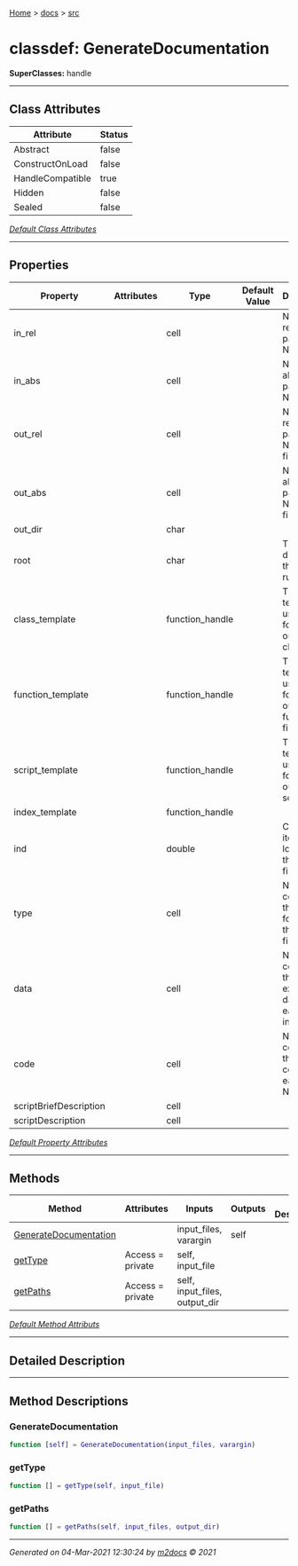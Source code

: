 [Home](../index.md) > [docs](../docs_index.md) > [src](src_index.md)  


# classdef: GenerateDocumentation

**SuperClasses:** handle



 ***

## Class Attributes

<div class="table-wrapper" markdown="block">

| Attribute         | Status   |
| ----------------- | -------- |
| Abstract | false | 
| ConstructOnLoad | false | 
| HandleCompatible | true | 
| Hidden | false | 
| Sealed | false | 


</div>


[*Default Class Attributes*](https://www.mathworks.com/help/matlab/matlab_oop/class-attributes.html)

 ***

## Properties

<div class="table-wrapper" markdown="block">

| Property | Attributes  | Type | Default Value | Description |
| -------- | ----------- | ---- | ------------- | ----------- |
| in_rel |   | cell |  | Nx1 relative paths to all N input files |
| in_abs |   | cell |  | Nx1 absolute paths to all N input files |
| out_rel |   | cell |  | Nx1 relative paths to all N output files |
| out_abs |   | cell |  | Nx1 absolute paths to all N output files |
| out_dir |   | char |  |  |
| root |   | char |  | The root directory this was run from |
| class_template |   | function_handle |  | The template used to format outputs for class files |
| function_template |   | function_handle |  | The template used to format outputs for function files |
| script_template |   | function_handle |  | The template used to format outputs for script files |
| index_template |   | function_handle |  |  |
| ind |   | double |  | Current itertaion for looping through all files |
| type |   | cell |  | Nx1 array containing the types for each of the N input files |
| data |   | cell |  | Nx1 array containing the extracted data from each N input files |
| code |   | cell |  | Nx1 array containing the source code for each of the N input files |
| scriptBriefDescription |   | cell |  |  |
| scriptDescription |   | cell |  |  |


</div>

[*Default Property Attributes*](https://www.mathworks.com/help/matlab/matlab_oop/property-attributes.html)

 ***

## Methods

<div class="table-wrapper" markdown="block">

| Method | Attributes | Inputs | Outputs | Brief Description |
| ------ | ---------- | ------ | ------- | ----------------- |
| [GenerateDocumentation](#generatedocumentation) |   | input_files, varargin | self |  |
| [getType](#gettype) | Access = private | self, input_file |  |  |
| [getPaths](#getpaths) | Access = private | self, input_files, output_dir |  |  |


</div>


[*Default Method Attributs*](https://www.mathworks.com/help/matlab/matlab_oop/method-attributes.html)

 ***

## Detailed Description



 ***

## Method Descriptions

### GenerateDocumentation

```matlab
function [self] = GenerateDocumentation(input_files, varargin)
```

### getType

```matlab
function [] = getType(self, input_file)
```

### getPaths

```matlab
function [] = getPaths(self, input_files, output_dir)
```




***

*Generated on 04-Mar-2021 12:30:24 by [m2docs](https://github.com/crgnam-research/m2docs) © 2021*
